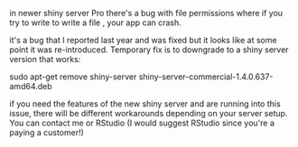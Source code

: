 in newer shiny server Pro there's a bug with file permissions where if you try to write to write a file , your app can crash.

it's a bug that I reported last year and was fixed but it looks like at some point it was re-introduced. Temporary fix is to downgrade to a shiny server version that works:

sudo apt-get remove shiny-server
shiny-server-commercial-1.4.0.637-amd64.deb

if you need the features of the new shiny server and are running into this issue, there will be different workarounds depending on your server setup. You can contact me or RStudio (I would suggest RStudio since you're a paying a customer!)

